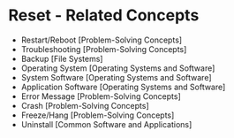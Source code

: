 # Reset - Related Concepts

- Restart/Reboot [Problem-Solving Concepts]
- Troubleshooting [Problem-Solving Concepts]
- Backup [File Systems]
- Operating System [Operating Systems and Software]
- System Software [Operating Systems and Software]
- Application Software [Operating Systems and Software]
- Error Message [Problem-Solving Concepts]
- Crash [Problem-Solving Concepts]
- Freeze/Hang [Problem-Solving Concepts]
- Uninstall [Common Software and Applications]
